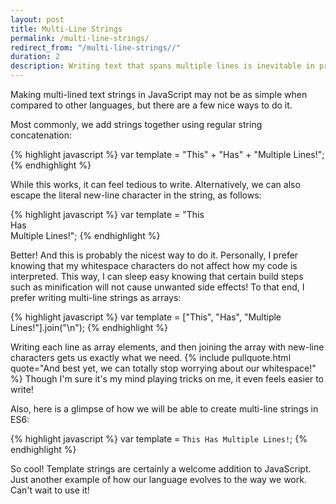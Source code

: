 ```yaml
---
layout: post
title: Multi-Line Strings
permalink: /multi-line-strings/
redirect_from: "/multi-line-strings//"
duration: 2
description: Writing text that spans multiple lines is inevitable in programming. For this in JavaScript, we have some helpful patterns.
---
```


Making multi-lined text strings in JavaScript may not be as simple when compared to other languages, but there are a few nice ways to do it.

Most commonly, we add strings together using regular string concatenation:

{% highlight javascript %}
var template = "This"
      + "Has"
      + "Multiple Lines!";
{% endhighlight %}

While this works, it can feel tedious to write. Alternatively, we can also escape the literal new-line character in the string, as follows:

{% highlight javascript %}
var template = "This \
        Has \
        Multiple Lines!";
{% endhighlight %}

Better! And this is probably the nicest way to do it. Personally, I prefer knowing that my whitespace characters do not affect how my code is interpreted. This way, I can sleep easy knowing that certain build steps such as minification will not cause unwanted side effects! To that end, I prefer writing multi-line strings as arrays: 

{% highlight javascript %}
var template = ["This",
        "Has",
        "Multiple Lines!"].join("\n");
{% endhighlight %}

Writing each line as array elements, and then joining the array with new-line characters gets us exactly what we need. {% include pullquote.html quote="And best yet, we can totally stop worrying about our whitespace!" %} Though I'm sure it's my mind playing tricks on me, it even feels easier to write!


Also, here is a glimpse of how we will be able to create multi-line strings in ES6:

{% highlight javascript %}
var template = `This
      Has
      Multiple Lines!`;
{% endhighlight %}

So cool! Template strings are certainly a welcome addition to JavaScript. Just another example of how our language evolves to the way we work. Can't wait to use it!
